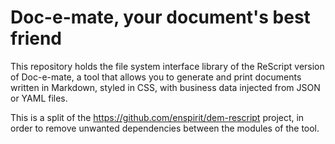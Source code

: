 # Doc-e-mate, your document's best friend

This repository holds the file system interface library of the ReScript version
of Doc-e-mate, a tool that allows you to generate and print documents written in
Markdown, styled in CSS, with business data injected from JSON or YAML files.

This is a split of the https://github.com/enspirit/dem-rescript project,
in order to remove unwanted dependencies between the modules of the tool.
